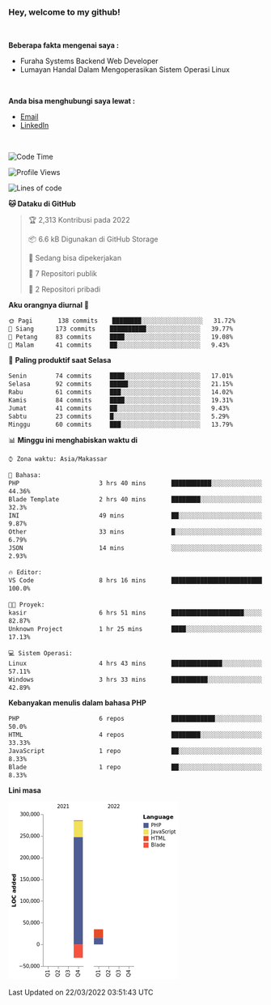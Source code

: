 <h3>Hey, welcome to my github!</h3>

<br>

<p><strong>Beberapa fakta mengenai saya :</strong></p>

<ul>
  <li>Furaha Systems Backend Web Developer</li>
  <li>Lumayan Handal Dalam Mengoperasikan Sistem Operasi Linux</li>
</ul>

<br>

<p><strong>Anda bisa menghubungi saya lewat :</strong></p>

<ul>
  <li><a href="mailto:renaldiapriyanto419@gmail.com">Email</a></li>
  <li><a href="https://www.linkedin.com/in/renaldi-kadang-314314206/">LinkedIn</a></li>
</ul>

<br>

<!--START_SECTION:waka-->
![Code Time](http://img.shields.io/badge/Code%20Time-44%20hrs%2025%20mins-blue)

![Profile Views](http://img.shields.io/badge/Profil%20dilihat-8-blue)

![Lines of code](https://img.shields.io/badge/Sejak%20Hello%20World%20aku%20telah%20menulis-290%20Thousand%20baris%20kode-blue)

**🐱 Dataku di GitHub** 

> 🏆 2,313 Kontribusi pada 2022
 > 
> 📦 6.6 kB Digunakan di GitHub Storage 
 > 
> 💼 Sedang bisa dipekerjakan
 > 
> 📜 7 Repositori publik 
 > 
> 🔑 2 Repositori pribadi  
 > 
**Aku orangnya diurnal 🐤** 

```text
🌞 Pagi       138 commits    ████████░░░░░░░░░░░░░░░░░   31.72% 
🌆 Siang      173 commits    ██████████░░░░░░░░░░░░░░░   39.77% 
🌃 Petang     83 commits     ████░░░░░░░░░░░░░░░░░░░░░   19.08% 
🌙 Malam      41 commits     ██░░░░░░░░░░░░░░░░░░░░░░░   9.43%

```
📅 **Paling produktif saat Selasa** 

```text
Senin        74 commits     ████░░░░░░░░░░░░░░░░░░░░░   17.01% 
Selasa       92 commits     █████░░░░░░░░░░░░░░░░░░░░   21.15% 
Rabu         61 commits     ███░░░░░░░░░░░░░░░░░░░░░░   14.02% 
Kamis        84 commits     ████░░░░░░░░░░░░░░░░░░░░░   19.31% 
Jumat        41 commits     ██░░░░░░░░░░░░░░░░░░░░░░░   9.43% 
Sabtu        23 commits     █░░░░░░░░░░░░░░░░░░░░░░░░   5.29% 
Minggu       60 commits     ███░░░░░░░░░░░░░░░░░░░░░░   13.79%

```


📊 **Minggu ini menghabiskan waktu di** 

```text
⌚︎ Zona waktu: Asia/Makassar

💬 Bahasa: 
PHP                      3 hrs 40 mins       ███████████░░░░░░░░░░░░░░   44.36% 
Blade Template           2 hrs 40 mins       ████████░░░░░░░░░░░░░░░░░   32.3% 
INI                      49 mins             ██░░░░░░░░░░░░░░░░░░░░░░░   9.87% 
Other                    33 mins             █░░░░░░░░░░░░░░░░░░░░░░░░   6.79% 
JSON                     14 mins             ░░░░░░░░░░░░░░░░░░░░░░░░░   2.93%

🔥 Editor: 
VS Code                  8 hrs 16 mins       █████████████████████████   100.0%

🐱‍💻 Proyek: 
kasir                    6 hrs 51 mins       ████████████████████░░░░░   82.87% 
Unknown Project          1 hr 25 mins        ████░░░░░░░░░░░░░░░░░░░░░   17.13%

💻 Sistem Operasi: 
Linux                    4 hrs 43 mins       ██████████████░░░░░░░░░░░   57.11% 
Windows                  3 hrs 33 mins       ██████████░░░░░░░░░░░░░░░   42.89%

```

**Kebanyakan menulis dalam bahasa PHP** 

```text
PHP                      6 repos             ████████████░░░░░░░░░░░░░   50.0% 
HTML                     4 repos             ████████░░░░░░░░░░░░░░░░░   33.33% 
JavaScript               1 repo              ██░░░░░░░░░░░░░░░░░░░░░░░   8.33% 
Blade                    1 repo              ██░░░░░░░░░░░░░░░░░░░░░░░   8.33%

```


**Lini masa**

![Chart not found](https://raw.githubusercontent.com/Sylent-Sys/Sylent-Sys/main/charts/bar_graph.png) 


 Last Updated on 22/03/2022 03:51:43 UTC
<!--END_SECTION:waka-->
